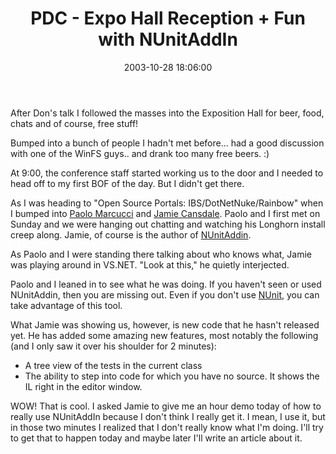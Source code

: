 ﻿---
layout: post
title: "PDC - Expo Hall Reception + Fun with NUnitAddIn"
comments: false
date: 2003-10-28 18:06:00
updated: 2004-05-01 16:31:00
categories:
 - Technology
subtext-id: 27878af9-7542-4d08-a9b2-10a0602b0960
alias: /blog/PDC---Expo-Hall-Reception-2b-Fun-with-NUnitAddIn.aspx
---


After Don's talk I followed the masses into the Exposition Hall for beer, food, chats and of course, free stuff!

Bumped into a bunch of people I hadn't met before... had a good discussion with one of the WinFS guys.. and drank too many free beers. :)

At 9:00, the conference staff started working us to the door and I needed to head off to my first BOF of the day. But I didn't get there.

As I was heading to "Open Source Portals: IBS/DotNetNuke/Rainbow" when I bumped into [Paolo Marcucci](http://weblogs.aspnet/pmarcucci/) and [Jamie Cansdale](http://weblogs.asp.net/NUnitAddin/). Paolo and I first met on Sunday and we were hanging out chatting and watching his Longhorn install creep along. Jamie, of course is the author of [NUnitAddin](http://weblogs.asp.net/NUnitAddin/).

As Paolo and I were standing there talking about who knows what, Jamie was playing around in VS.NET. "Look at this," he quietly interjected.

Paolo and I leaned in to see what he was doing. If you haven't seen or used NUnitAddin, then you are missing out. Even if you don't use [NUnit](http://www.nunit.org/), you can take advantage of this tool.

What Jamie was showing us, however, is new code that he hasn't released yet. He has added some amazing new features, most notably the following (and I only saw it over his shoulder for 2 minutes):

- A tree view of the tests in the current class  
- The ability to step into code for which you have no source. It shows the IL right in the editor window.

WOW! That is cool. I asked Jamie to give me an hour demo today of how to really use NUnitAddIn because I don't think I really get it. I mean, I use it, but in those two minutes I realized that I don't really know what I'm doing. I'll try to get that to happen today and maybe later I'll write an article about it.
